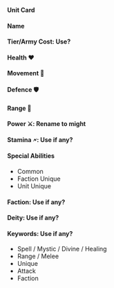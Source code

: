 **Unit Card**
#### Name
#### Tier/Army Cost: Use?
#### Health ❤️
#### Movement 👢
#### Defence 🛡️
#### Range 🏹
#### Power ⚔️: Rename to might
#### Stamina 🗲: Use if any?
#### Special Abilities
 - Common
 - Faction Unique
 - Unit Unique
#### Faction: Use if any?
#### Deity: Use if any?
#### Keywords: Use if any?
- Spell / Mystic / Divine / Healing
- Range / Melee
- Unique
- Attack
- Faction